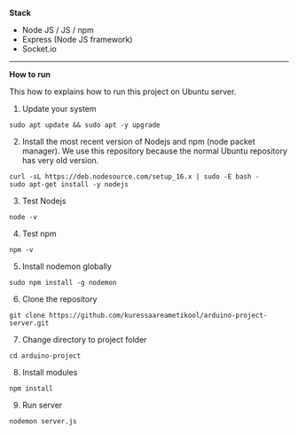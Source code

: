 **Stack**
- Node JS / JS / npm
- Express (Node JS framework)
- Socket.io

--------------------------------

**How to run**

This how to explains how to run this project on Ubuntu server.

1. Update your system
```
sudo apt update && sudo apt -y upgrade
```
2. Install the most recent version of Nodejs and npm (node packet manager). We use this repository because the normal Ubuntu repository has very old version.
```
curl -sL https://deb.nodesource.com/setup_16.x | sudo -E bash -
sudo apt-get install -y nodejs
```
3. Test Nodejs
```
node -v
```
4. Test npm
```
npm -v
```
5. Install nodemon globally
```
sudo npm install -g nodemon
```
6. Clone the repository
```
git clone https://github.com/kuressaareametikool/arduino-project-server.git
```
7. Change directory to project folder
```
cd arduino-project
```
8. Install modules
```
npm install
```
9. Run server
```
nodemon server.js
```
